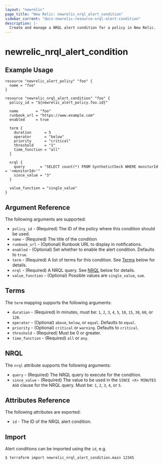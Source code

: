 ```yaml
---
layout: "newrelic"
page_title: "New Relic: newrelic_nrql_alert_condition"
sidebar_current: "docs-newrelic-resource-nrql-alert-condition"
description: |-
  Create and manage a NRQL alert condition for a policy in New Relic.
---
```


# newrelic\_nrql_alert\_condition

## Example Usage

```hcl
resource "newrelic_alert_policy" "foo" {
  name = "foo"
}

resource "newrelic_nrql_alert_condition" "foo" {
  policy_id = "${newrelic_alert_policy.foo.id}"

  name        = "foo"
  runbook_url = "https://www.example.com"
  enabled     = true

  term {
    duration      = 5
    operator      = "below"
    priority      = "critical"
    threshold     = "1"
    time_function = "all"
  }

  nrql {
    query       = "SELECT count(*) FROM SyntheticCheck WHERE monitorId = '<monitorId>'"
    since_value = "3"
  }

  value_function = "single_value"
}
```

## Argument Reference

The following arguments are supported:

  * `policy_id` - (Required) The ID of the policy where this condition should be used.
  * `name` - (Required) The title of the condition
  * `runbook_url` - (Optional) Runbook URL to display in notifications.
  * `enabled` - (Optional) Set whether to enable the alert condition. Defaults to `true`.
  * `term` - (Required) A list of terms for this condition. See [Terms](#terms) below for details.
  * `nrql` - (Required) A NRQL query. See [NRQL](#nrql) below for details.
  * `value_function` - (Optional) Possible values are `single_value`, `sum`.

## Terms

The `term` mapping supports the following arguments:

  * `duration` - (Required) In minutes, must be: `1`, `2`, `3`, `4`, `5`, `10`, `15`, `30`, `60`, or `120`.
  * `operator` - (Optional) `above`, `below`, or `equal`.  Defaults to `equal`.
  * `priority` - (Optional) `critical` or `warning`.  Defaults to `critical`.
  * `threshold` - (Required) Must be 0 or greater.
  * `time_function` - (Required) `all` or `any`.

## NRQL

The `nrql` attribute supports the following arguments:

  * `query` - (Required) The NRQL query to execute for the condition.
  * `since_value` - (Required) The value to be used in the `SINCE <X> MINUTES AGO` clause for the NRQL query. Must be: `1`, `2`, `3`, `4`, or `5`.

## Attributes Reference

The following attributes are exported:

  * `id` - The ID of the NRQL alert condition.

## Import

Alert conditions can be imported using the `id`, e.g.

```
$ terraform import newrelic_nrql_alert_condition.main 12345
```
